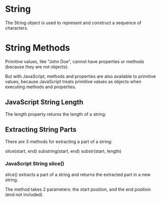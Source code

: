 # String
The String object is used to represent and construct a sequence of characters.

# String Methods
Primitive values, like "John Doe", cannot have properties or methods (because they are not objects).

But with JavaScript, methods and properties are also available to primitive values, because JavaScript treats primitive values as objects when executing methods and properties.

## JavaScript String Length
The length property returns the length of a string:

## Extracting String Parts
There are 3 methods for extracting a part of a string:

slice(start, end)
substring(start, end)
substr(start, length)

### JavaScript String slice()
slice() extracts a part of a string and returns the extracted part in a new string.

The method takes 2 parameters: the start position, and the end position (end not included).
